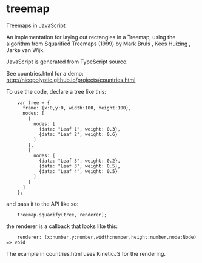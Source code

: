 treemap
=======

Treemaps in JavaScript

An implementation for laying out rectangles in a Treemap, using the algorithm from Squarified Treemaps (1999) by Mark Bruls , Kees Huizing , Jarke van Wijk.

JavaScript is generated from TypeScript source.

See countries.html for a demo: http://nicopolyptic.github.io/projects/countries.html

To use the code, declare a tree like this:

        var tree = {
          frame: {x:0,y:0, width:100, height:100},
          nodes: [
            {
              nodes: [
                {data: "Leaf 1", weight: 0.3},
                {data: "Leaf 2", weight: 0.6}
              ]
            },
            {
              nodes: [
                {data: "Leaf 3", weight: 0.2},
                {data: "Leaf 3", weight: 0.5},
                {data: "Leaf 4", weight: 0.5}
              ]
            }
          ]
        };

and pass it to the API like so:

        treemap.squarify(tree, renderer);
        
the renderer is a callback that looks like this:

        renderer: (x:number,y:number,width:number,height:number,node:Node) => void
  
The example in countries.html uses KineticJS for the rendering.


  
  
